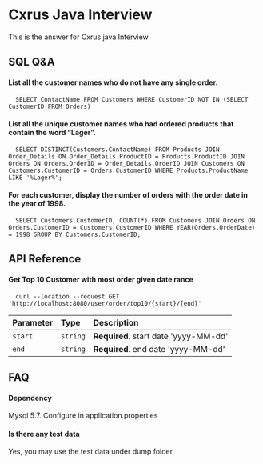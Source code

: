
# Cxrus Java Interview

This is the answer for Cxrus java Interview




## SQL Q&A

#### List all the customer names who do not have any single order.

```http
  SELECT ContactName FROM Customers WHERE CustomerID NOT IN (SELECT CustomerID FROM Orders)
```
#### List all the unique customer names who had ordered products that contain the word “Lager”.

```http
  SELECT DISTINCT(Customers.ContactName) FROM Products JOIN Order_Details ON Order_Details.ProductID = Products.ProductID JOIN Orders ON Orders.OrderID = Order_Details.OrderID JOIN Customers ON Customers.CustomerID = Orders.CustomerID WHERE Products.ProductName LIKE '%Lager%';
```
#### For each customer, display the number of orders with the order date in the year of 1998.

```http
  SELECT Customers.CustomerID, COUNT(*) FROM Customers JOIN Orders ON Orders.CustomerID = Customers.CustomerID WHERE YEAR(Orders.OrderDate) = 1998 GROUP BY Customers.CustomerID;
```
## API Reference

#### Get Top 10 Customer with most order given date rance

```http
  curl --location --request GET 'http://localhost:8080/user/order/top10/{start}/{end}'
```

| Parameter | Type     | Description                |
| :-------- | :------- | :------------------------- |
| `start` | `string` | **Required**. start date 'yyyy-MM-dd' |
| `end` | `string` | **Required**. end date 'yyyy-MM-dd' |





## FAQ

#### Dependency

Mysql 5.7. Configure in application.properties

#### Is there any test data

Yes, you may use the test data under dump folder

